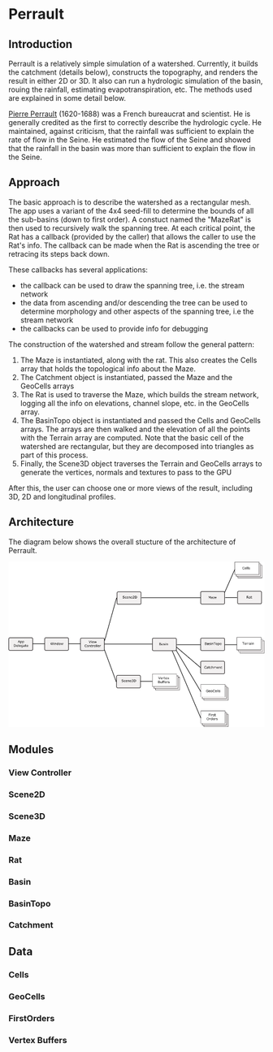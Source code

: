 # Perrault
## Introduction
Perrault is a relatively simple simulation of a watershed.  Currently, it builds the catchment (details below), constructs the topography, and renders the result in either 2D or 3D.  It also can run a hydrologic simulation of the basin, rouing the rainfall, estimating evapotranspiration, etc.  The methods used are explained in some detail below.

[Pierre Perrault](https://en.wikipedia.org/wiki/Pierre_Perrault_(scientist)) (1620-1688) was a French bureaucrat and scientist.  He is generally credited as the first to correctly describe the hydrologic cycle.  He maintained, against criticism, that the rainfall was sufficient to explain the rate of flow in the Seine.  He estimated the flow of the Seine and showed that the rainfall in the basin was more than sufficient to explain the flow in the Seine.

## Approach
The basic approach is to describe the watershed as a rectangular mesh. The app uses a variant of the 4x4 seed-fill to determine the bounds of all the sub-basins (down to first order). A constuct named the "MazeRat" is then used to recursively walk the spanning tree. At each critical point, the Rat has a callback (provided by the caller) that allows the caller to use the Rat's info. The callback can be made when the Rat is ascending the tree or retracing its steps back down.

These callbacks  has several applications: 

- the callback can be used to draw the spanning tree, i.e. the stream network
- the data from ascending and/or descending the tree can be used to determine morphology and other aspects of the spanning tree, i.e the stream network
- the callbacks can be used to provide info for debugging

The construction of the watershed and stream follow the general pattern:

1. The Maze is instantiated, along with the rat.  This also creates the Cells array that holds the topological info about the Maze.
2. The Catchment object is instantiated, passed the Maze and the GeoCells arrays
3. The Rat is used to traverse the Maze, which builds the stream network, logging all the info on elevations, channel slope, etc. in the GeoCells array.
4. The BasinTopo object is instantiated and passed the Cells and GeoCells arrays. The arrays are then walked and the elevation of all the points with the Terrain array are computed. Note that the basic cell of the watershed are rectangular, but they are decomposed into triangles as part of this process.
5. Finally, the Scene3D object traverses the Terrain and GeoCells arrays to generate the vertices, normals and textures to pass to the GPU

After this, the user can choose one or more views of the result, including 3D, 2D and longitudinal profiles.

## Architecture
The diagram below shows the overall stucture of the architecture of Perrault.

![Perrault Architecture](doc/PerrArch.svg)



## Modules

### View Controller

### Scene2D

### Scene3D

### Maze

### Rat

### Basin

### BasinTopo

### Catchment

## Data

### Cells

### GeoCells

### FirstOrders

### Vertex Buffers
